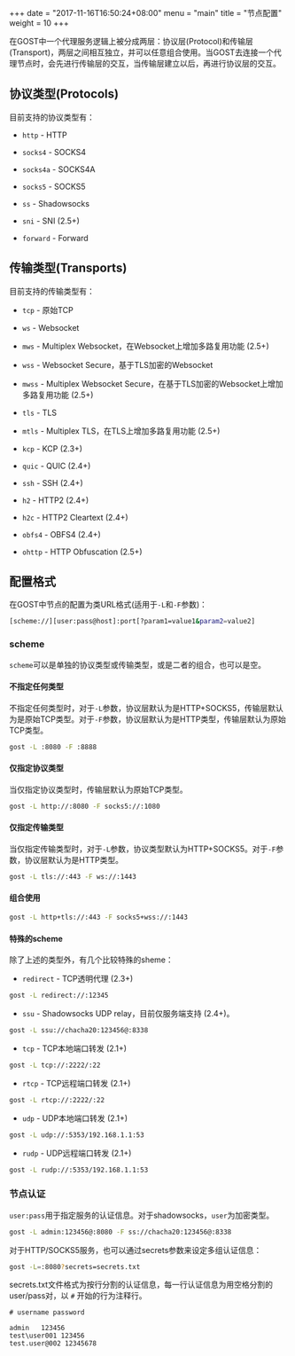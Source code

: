 +++
date = "2017-11-16T16:50:24+08:00"
menu = "main"
title = "节点配置"
weight = 10
+++

在GOST中一个代理服务逻辑上被分成两层：协议层(Protocol)和传输层(Transport)，两层之间相互独立，并可以任意组合使用。当GOST去连接一个代理节点时，会先进行传输层的交互，当传输层建立以后，再进行协议层的交互。

## 协议类型(Protocols)

目前支持的协议类型有：

* `http` - HTTP

* `socks4` - SOCKS4

* `socks4a` - SOCKS4A

* `socks5` - SOCKS5

* `ss` - Shadowsocks

* `sni` - SNI (2.5+)

* `forward` - Forward

## 传输类型(Transports)

目前支持的传输类型有：

* `tcp` - 原始TCP

* `ws` - Websocket

* `mws` - Multiplex Websocket，在Websocket上增加多路复用功能 (2.5+)

* `wss` - Websocket Secure，基于TLS加密的Websocket

* `mwss` - Multiplex Websocket Secure，在基于TLS加密的Websocket上增加多路复用功能 (2.5+)

* `tls` - TLS

* `mtls` - Multiplex TLS，在TLS上增加多路复用功能 (2.5+)

* `kcp` - KCP (2.3+)

* `quic` - QUIC (2.4+)

* `ssh` - SSH (2.4+)

* `h2` - HTTP2 (2.4+)

* `h2c` - HTTP2 Cleartext (2.4+)

* `obfs4` - OBFS4 (2.4+)

* `ohttp` - HTTP Obfuscation (2.5+)


## 配置格式

在GOST中节点的配置为类URL格式(适用于`-L`和`-F`参数)：

```bash
[scheme://][user:pass@host]:port[?param1=value1&param2=value2]
```

### **scheme** 

`scheme`可以是单独的协议类型或传输类型，或是二者的组合，也可以是空。

#### 不指定任何类型

不指定任何类型时，对于`-L`参数，协议层默认为是HTTP+SOCKS5，传输层默认为是原始TCP类型。对于`-F`参数，协议层默认为是HTTP类型，传输层默认为原始TCP类型。

```bash
gost -L :8080 -F :8888
```

#### 仅指定协议类型

当仅指定协议类型时，传输层默认为原始TCP类型。

```bash
gost -L http://:8080 -F socks5://:1080
```

#### 仅指定传输类型

当仅指定传输类型时，对于`-L`参数，协议类型默认为HTTP+SOCKS5。对于`-F`参数，协议层默认为是HTTP类型。

```bash
gost -L tls://:443 -F ws://:1443
```

#### 组合使用

```bash
gost -L http+tls://:443 -F socks5+wss://:1443
```

#### 特殊的scheme

除了上述的类型外，有几个比较特殊的sheme：

* `redirect` - TCP透明代理 (2.3+)

 ```bash
 gost -L redirect://:12345
 ```

* `ssu` - Shadowsocks UDP relay，目前仅服务端支持 (2.4+)。

```bash
gost -L ssu://chacha20:123456@:8338
```

* `tcp` - TCP本地端口转发 (2.1+)

```bash
gost -L tcp://:2222/:22
```

* `rtcp` - TCP远程端口转发 (2.1+)

```bash
gost -L rtcp://:2222/:22
```

* `udp` - UDP本地端口转发 (2.1+)

```bash
gost -L udp://:5353/192.168.1.1:53
```

* `rudp` - UDP远程端口转发 (2.1+)

```bash
gost -L rudp://:5353/192.168.1.1:53
```

### **节点认证**

`user:pass`用于指定服务的认证信息。对于shadowsocks，`user`为加密类型。

```bash
gost -L admin:123456@:8080 -F ss://chacha20:123456@:8338
```

对于HTTP/SOCKS5服务，也可以通过secrets参数来设定多组认证信息：

```bash
gost -L=:8080?secrets=secrets.txt
```

secrets.txt文件格式为按行分割的认证信息，每一行认证信息为用空格分割的user/pass对，以 `#` 开始的行为注释行。

```text
# username password

admin   123456
test\user001 123456
test.user@002 12345678
```